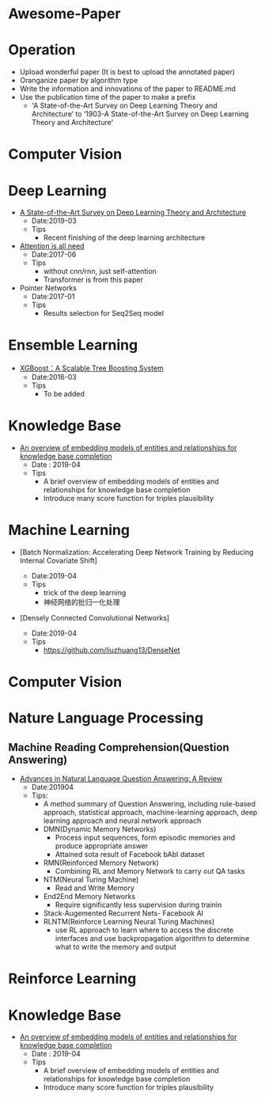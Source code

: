 # Awesome-Paper

# Operation

+ Upload wonderful paper (It is best to upload the annotated paper)
+ Oranganize paper by algorithm type
+ Write the information and innovations of the paper to README.md
+ Use the publication time of the paper to make a prefix
  + 'A State-of-the-Art Survey on Deep Learning Theory and Architecture’ to ‘1903-A State-of-the-Art Survey on Deep Learning Theory and Architecture'

# Computer Vision

# Deep Learning

+ [A State-of-the-Art Survey on Deep Learning Theory and Architecture](https://www.mdpi.com/2079-9292/8/3/292/pdf-vor)
  + Date:2019-03
  + Tips
    + Recent finishing of the deep learning architecture
+ [Attention is all need](<https://arxiv.org/abs/1706.03762>)
  + Date:2017-06
  + Tips
    + without cnn/rnn, just self-attention
    + Transformer is from this paper
+ Pointer Networks
  + Date:2017-01
  + Tips
    + Results selection for Seq2Seq model

# Ensemble Learning

+ [XGBoost：A Scalable Tree Boosting System](<http://delivery.acm.org/10.1145/2940000/2939785/p785-chen.pdf?ip=45.64.52.117&id=2939785&acc=CHORUS&key=4D4702B0C3E38B35%2E4D4702B0C3E38B35%2E4D4702B0C3E38B35%2E6D218144511F3437&__acm__=1555327130_d76028aa1c20b4f10b08032fd8bbe331>)
  + Date:2016-03
  + Tips
    + To be added

# Knowledge Base

- [An overview of embedding models of entities and relationships
  for knowledge base completion](<http://www.zhuanzhi.ai/paper/184720be568dc36df04d189e5d7ca758>)
  - Date : 2019-04
  - Tips
    - A brief overview of embedding models of entities and relationships for knowledge base completion
    - Introduce many score function for triples plausibility 

# Machine Learning
+ [Batch Normalization: Accelerating Deep Network Training by Reducing Internal Covariate Shift]
  + Date:2019-04
  + Tips
    + trick of the deep learning
    + 神经网络的批归一化处理

+ [Densely Connected Convolutional Networks]
  + Date:2019-04
  + Tips
    + https://github.com/liuzhuang13/DenseNet

# Computer Vision

# Nature Language Processing

## Machine Reading Comprehension(Question Answering)

+ [Advances in Natural Language Question Answering: A Review](http://www.zhuanzhi.ai/paper/d5388801940dbb19fbd431cb1907d5f1)
  + Date:201904
  + Tips:
    + A method summary of Question Answering, including rule-based approach, statistical approach, machine-learning approach, deep learning approach and neural network approach
    + DMN(Dynamic Memory Networks)
      + Process input sequences, form episodic memories and produce appropriate answer
      + Attained sota result of Facebook bAbI dataset
    + RMN(Reinforced Memory Network)
      + Combining RL and Memory Network to carry out QA tasks
    + NTM(Neural Turing Machine)
      + Read and Write Memory
    + End2End Memory Networks
      + Require significantly less supervision during trainin
    + Stack-Augemented Recurrent Nets- Facebook AI
    + RLNTM(Reinforce Learning Neural Turing Machines)
      + use RL approach to learn where to access the discrete interfaces and  use backpropagation algorithm to determine what to write the memory and output

# Reinforce Learning



# Knowledge Base

+ [An overview of embedding models of entities and relationships
  for knowledge base completion](<http://www.zhuanzhi.ai/paper/184720be568dc36df04d189e5d7ca758>)
  + Date : 2019-04
  + Tips
    +  A brief overview of embedding models of entities and relationships for knowledge base completion
    + Introduce many score function for triples plausibility 
